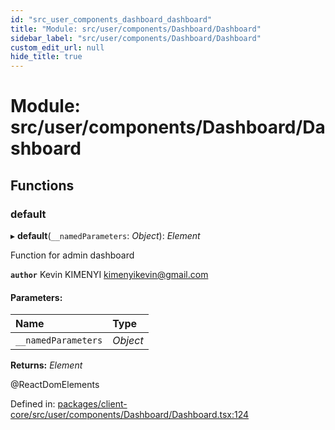 ```yaml
---
id: "src_user_components_dashboard_dashboard"
title: "Module: src/user/components/Dashboard/Dashboard"
sidebar_label: "src/user/components/Dashboard/Dashboard"
custom_edit_url: null
hide_title: true
---
```


# Module: src/user/components/Dashboard/Dashboard

## Functions

### default

▸ **default**(`__namedParameters`: *Object*): *Element*

Function for admin dashboard

**`author`** Kevin KIMENYI <kimenyikevin@gmail.com>

#### Parameters:

| Name | Type |
| :------ | :------ |
| `__namedParameters` | *Object* |

**Returns:** *Element*

@ReactDomElements

Defined in: [packages/client-core/src/user/components/Dashboard/Dashboard.tsx:124](https://github.com/xr3ngine/xr3ngine/blob/2d83606b6/packages/client-core/src/user/components/Dashboard/Dashboard.tsx#L124)
